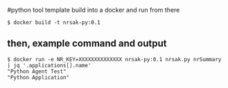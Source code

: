 #python tool template
build into a docker and run from there
```
$ docker build -t nrsak-py:0.1 
```
## then, example command and output
```
$ docker run -e NR_KEY=XXXXXXXXXXXXXX nrsak-py:0.1 nrsak.py nrSummary | jq '.applications[].name'
"Python Agent Test"
"Python Application"
```
